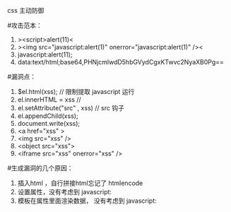 css 主动防御

#攻击范本：
1. &gt;&lt;script>alert(11)</script><
2. &gt;&lt;img src="javascript:alert(1)" onerror="javascript:alert(1)" /><
3. javascript:alert(11);
4. data:text/html;base64,PHNjcmlwdD5hbGVydCgxKTwvc2NyaXB0Pg==


#漏洞点：
1. $el.html(xss);   // 限制提取 javascript 运行
2. el.innerHTML = xss  // 
3. el.setAttribute("src" , xss) // src 钩子
4. el.appendChild(xss);
5. document.write(xss);
6. &lt;a href="xss" >
7. &lt;img src="xss"  />
8. &lt;object src="xss">
9. &lt;iframe src="xss" onerror="xss" />



#生成漏洞的几个原因：
1. 插入html ，自行拼接html忘记了 htmlencode
2. 设置属性，没有考虑到 javascript:
3. 模板在属性里面渲染数据， 没有考虑到  javascript:






